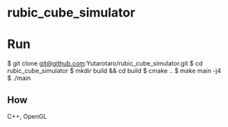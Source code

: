 # rubic_cube_simulator

# Run
$ git clone git@github.com:Yutarotaro/rubic_cube_simulator.git
$ cd rubic_cube_simulator
$ mkdir build && cd build
$ cmake ..
$ make main -j4
$ ./main

## How
C++, OpenGL
